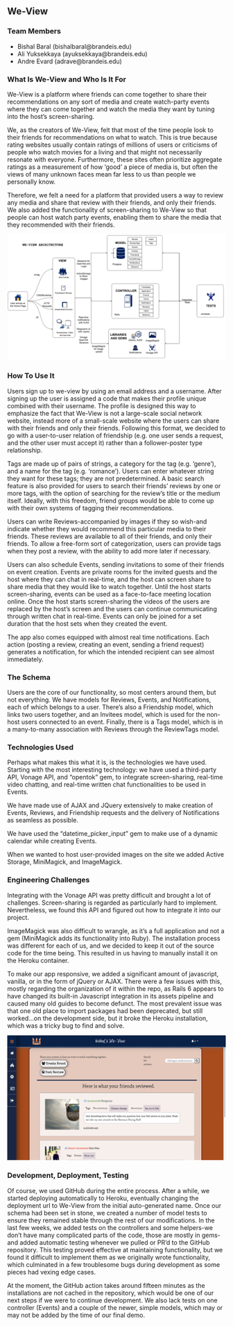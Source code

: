 ## We-View

<h3>Team Members </h3>
<ul>
   <li>Bishal Baral   (bishalbaral@brandeis.edu)</li>
   <li>Ali Yuksekkaya (ayuksekkaya@brandeis.edu)</li>
   <li>Andre Evard    (adrave@brandeis.edu)</li>
</ul>

<h3> What Is We-View and Who Is It For</h3>
<p>We-View is a platform where friends can come together to share their recommendations on any sort of media and create watch-party events where they can come together and watch the media they want by tuning into the host’s screen-sharing.</p>
<p>We, as the creators of We-View, felt that most of the time people look to their friends for recommendations on what to watch. This is true because rating websites usually contain ratings of millions of users or criticisms of people who watch movies for a living and that might not necessarily resonate with everyone. Furthermore, these sites often prioritize aggregate ratings as a measurement of how ‘good’ a piece of media is, but often the views of many unknown faces mean far less to us than people we personally know.</p> 
<p>Therefore, we felt a need for a platform that provided users a way to review any media and share that review with their friends, and only their friends. We also added the functionality of screen-sharing to We-View so that people can host watch party events, enabling them to share the media that they recommended with their friends.</p>

![Architecture](weview-architecture.png)


    
<h3> How To Use It</h3>

<p>   Users sign up to we-view by using an email address and a username. After signing up the user is assigned a code that makes their profile unique combined with their username. The profile is designed this way to emphasize the fact that We-View is not a large-scale social network website, instead more of a small-scale website where the users can share with their friends and only their friends. Following this format, we decided to go with a user-to-user relation of friendship (e.g. one user sends a request, and the other user must accept it) rather than a follower-poster type relationship.</p> 
<p>   Tags are made up of pairs of strings, a category for the tag (e.g. ‘genre’), and a name for the tag (e.g. ‘romance’). Users can enter whatever string they want for these tags; they are not predetermined. A basic search feature is also provided for users to search their friends’ reviews by one or more tags, with the option of searching for the review’s title or the medium itself. Ideally, with this freedom, friend groups would be able to come up with their own systems of tagging their recommendations.</p>
<p>   Users can write Reviews-accompanied by images if they so wish-and indicate whether they would recommend this particular media to their friends. These reviews are available to all of their friends, and only their friends. To allow a free-form sort of categorization, users can provide tags when they post a review, with the ability to add more later if necessary.</p> 
<p>   Users can also schedule Events, sending invitations to some of their friends on event creation. Events are private rooms for the invited guests and the host where they can chat in real-time, and the host can screen share to share media that they would like to watch together. Until the host starts screen-sharing, events can be used as a face-to-face meeting location online. Once the host starts screen-sharing the videos of the users are replaced by the host’s screen and the users can continue communicating through written chat in real-time. Events can only be joined for a set duration that the host sets when they created the event.<p>
<p>   The app also comes equipped with almost real time notifications. Each action (posting a review, creating an event, sending a friend request) generates a notification, for which the intended recipient can see almost immediately.</p> 

<h3> The Schema </h3>

<p> Users are the core of our functionality, so most centers around them, but not everything. We have models for Reviews, Events, and Notifications, each of which belongs to a user. There’s also a Friendship model, which links two users together, and an Invitees model, which is used for the non-host users connected to an event. Finally, there is a Tags model, which is in a many-to-many association with Reviews through the ReviewTags model.</p>

<h3>Technologies Used</h3>

<p>Perhaps what makes this what it is, is the technologies we have used. Starting with the most interesting technology: we have used a third-party API, Vonage API, and “opentok” gem, to integrate screen-sharing, real-time video chatting, and real-time written chat functionalities to be used in Events.</p>
<p>We have made use of AJAX and JQuery extensively to make creation of Events, Reviews, and Friendship requests and the delivery of Notifications as seamless as possible.
<p>We have used the “datetime_picker_input” gem to make use of a dynamic calendar while creating Events.</p>
<p>When we wanted to host user-provided images on the site we added Active Storage, MiniMagick, and ImageMagick.</p>

<h3>Engineering Challenges</h3>

<p>Integrating with the Vonage API was pretty difficult and brought a lot of challenges. Screen-sharing is regarded as particularly hard to implement. Nevertheless, we found this API and figured out how to integrate it into our project.</p>
<p>ImageMagick was also difficult to wrangle, as it’s a full application and not a gem (MiniMagick adds its functionality into Ruby). The installation process was different for each of us, and we decided to keep it out of the source code for the time being. This resulted in us having to manually install it on the Heroku container.</p>
<p>To make our app responsive, we added a significant amount of javascript, vanilla, or in the form of jQuery or AJAX. There were a few issues with this, mostly regarding the organization of it within the repo, as Rails 6 appears to have changed its built-in Javascript integration in its assets pipeline and caused many old guides to become defunct. The most prevalent issue was that one old place to import packages had been deprecated, but still worked...on the development side, but it broke the Heroku installation, which was a tricky bug to find and solve.</p>

![Home-Page](home-page.PNG)



<h3>Development, Deployment, Testing</h3>

<p>Of course, we used GitHub during the entire process. After a while, we started deploying automatically to Heroku, eventually changing the deployment url to We-View from the initial auto-generated name. Once our schema had been set in stone, we created a number of model tests to ensure they remained stable through the rest of our modifications. In the last few weeks, we added tests on the controllers and some helpers-we don’t have many complicated parts of the code, those are mostly in gems-and added automatic testing whenever we pulled or PR’d to the GitHub repository. This testing proved effective at maintaining functionality, but we found it difficult to implement them as we originally wrote functionality, which culminated in a few troublesome bugs during development as some pieces had vexing edge cases.</p>
<p>At the moment, the GitHub action takes around fifteen minutes as the installations are not cached in the repository, which would be one of our next steps if we were to continue development. We also lack tests on one controller (Events) and a couple of the newer, simple models, which may or may not be added by the time of our final demo.</p>
